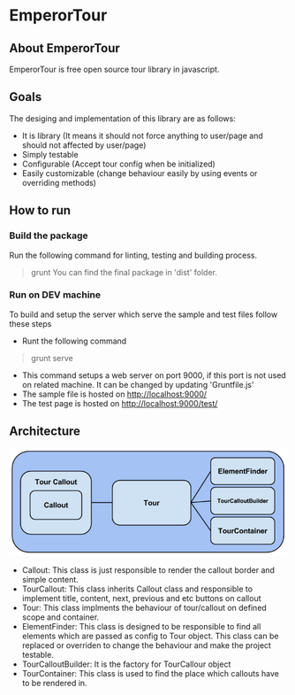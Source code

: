 # EmperorTour

## About EmperorTour

EmperorTour is free open source tour library in javascript.

## Goals

The desiging and implementation of this library are as follows:
 - It is library (It means it should not force anything to user/page and should not affected by user/page)
 - Simply testable
 - Configurable (Accept tour config when be initialized)
 - Easily customizable (change behaviour easily by using events or overriding methods)

## How to run

### Build the package 
Run the following command for linting, testing and building process.
> grunt
You can find the final package in 'dist' folder. 

### Run on DEV machine	
To build and setup the server which serve the sample and test files follow these steps
 - Runt the following command
 
  > grunt serve 
 - This command setups a web server on port 9000, if this port is not used on related machine. It can be changed by updating 'Gruntfile.js'
  - The sample file is hosted on [http://localhost:9000/](http://localhost:9000/)
  - The test page is hosted on [http://localhost:9000/test/](http://localhost:9000/test/)
  
## Architecture

![](./doc/tour.png)

 - Callout: 
 	This class is just responsible to render the callout border and simple content. 
 - TourCallout:
 	This class inherits Callout class and responsible to implement title, content, next, previous and etc buttons on callout
 - Tour:
 	This class implments the behaviour of tour/callout on defined scope and container.
 - ElementFinder:
 	This class is designed to be responsible to find all elements which are passed as config to Tour object. This class can be replaced or overriden to change the behaviour and make the project testable.
 - TourCalloutBuilder:
 	It is the factory for TourCallour object
 - TourContainer:
 	This class is used to find the place which callouts have to be rendered in.